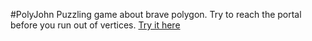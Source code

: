 #PolyJohn
Puzzling game about brave polygon. Try to reach the portal before you run out of vertices. 
[Try it here](http://polyjohn.surge.sh)
